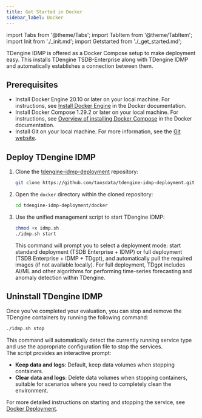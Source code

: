 ```yaml
---
title: Get Started in Docker
sidebar_label: Docker
---
```


import Tabs from '@theme/Tabs';
import TabItem from '@theme/TabItem';
import Init from './_init.md';
import Getstarted from './_get_started.md';

TDengine IDMP is offered as a Docker Compose setup to make deployment easy. This installs TDengine TSDB-Enterprise along with TDengine IDMP and automatically establishes a connection between them.

## Prerequisites

- Install Docker Engine 20.10 or later on your local machine. For instructions, see [Install Docker Engine](https://docs.docker.com/engine/install/) in the Docker documentation.
- Install Docker Compose 1.29.2 or later on your local machine. For instructions, see [Overview of installing Docker Compose](https://docs.docker.com/compose/install/) in the Docker documentation.
- Install Git on your local machine. For more information, see the [Git website](https://git-scm.com/).

## Deploy TDengine IDMP

1. Clone the [tdengine-idmp-deployment](https://github.com/taosdata/tdengine-idmp-deployment) repository:

   ```bash
   git clone https://github.com/taosdata/tdengine-idmp-deployment.git
   ```

1. Open the `docker` directory within the cloned repository:

   ```bash
   cd tdengine-idmp-deployment/docker
   ```

2. Use the unified management script to start TDengine IDMP:

   ```bash
   chmod +x idmp.sh
   ./idmp.sh start
   ```
   
   This command will prompt you to select a deployment mode: start standard deployment (TSDB Enterprise + IDMP) or full deployment (TSDB Enterprise + IDMP + TDgpt), and automatically pull the required images (if not available locally). For full deployment, TDgpt includes AI/ML and other algorithms for performing time-series forecasting and anomaly detection within TDengine.

<Init />

<Getstarted />

## Uninstall TDengine IDMP

Once you’ve completed your evaluation, you can stop and remove the TDengine containers by running the following command:

```bash
./idmp.sh stop
```

This command will automatically detect the currently running service type and use the appropriate configuration file to stop the services.  
The script provides an interactive prompt:

- **Keep data and logs**: Default, keep data volumes when stopping containers.
- **Clear data and logs**: Delete data volumes when stopping containers, suitable for scenarios where you need to completely clean the environment.

For more detailed instructions on starting and stopping the service, see [Docker Deployment](../07-operation/02-installation/03-docker-guide.md).